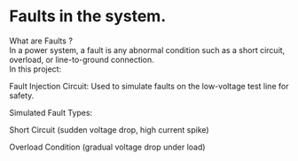 # Faults in the system.

What are Faults ?                           
In a power system, a fault is any abnormal condition such as a short circuit, overload, or line-to-ground connection.     
In this project:

Fault Injection Circuit: Used to simulate faults on the low-voltage test line for safety.

Simulated Fault Types:

Short Circuit (sudden voltage drop, high current spike)

Overload Condition (gradual voltage drop under load)
